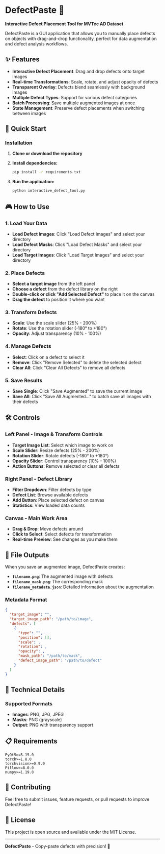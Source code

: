 # DefectPaste 🎯

**Interactive Defect Placement Tool for MVTec AD Dataset**

DefectPaste is a GUI application that allows you to manually place defects on objects with drag-and-drop functionality, perfect for data augmentation and defect analysis workflows.

## ✨ Features

- **Interactive Defect Placement**: Drag and drop defects onto target images
- **Real-time Transformations**: Scale, rotate, and adjust opacity of defects
- **Transparent Overlay**: Defects blend seamlessly with background images
- **Multiple Defect Types**: Support for various defect categories
- **Batch Processing**: Save multiple augmented images at once
- **State Management**: Preserve defect placements when switching between images

## 🚀 Quick Start

### Installation

1. **Clone or download the repository**
2. **Install dependencies:**
   ```bash
   pip install -r requirements.txt
   ```

3. **Run the application:**
   ```bash
   python interactive_defect_tool.py
   ```

## 🎮 How to Use

### 1. Load Your Data
- **Load Defect Images**: Click "Load Defect Images" and select your directory
- **Load Defect Masks**: Click "Load Defect Masks" and select your directory  
- **Load Target Images**: Click "Load Target Images" and select your directory

### 2. Place Defects
- **Select a target image** from the left panel
- **Choose a defect** from the defect library on the right
- **Double-click or click "Add Selected Defect"** to place it on the canvas
- **Drag the defect** to position it where you want

### 3. Transform Defects
- **Scale**: Use the scale slider (25% - 200%)
- **Rotate**: Use the rotation slider (-180° to +180°)
- **Opacity**: Adjust transparency (10% - 100%)

### 4. Manage Defects
- **Select**: Click on a defect to select it
- **Remove**: Click "Remove Selected" to delete the selected defect
- **Clear All**: Click "Clear All Defects" to remove all defects

### 5. Save Results
- **Save Single**: Click "Save Augmented" to save the current image
- **Save All**: Click "Save All Augmented..." to batch save all images with their defects

## 🛠️ Controls

### Left Panel - Image & Transform Controls
- **Target Image List**: Select which image to work on
- **Scale Slider**: Resize defects (25% - 200%)
- **Rotation Slider**: Rotate defects (-180° to +180°)
- **Opacity Slider**: Control transparency (10% - 100%)
- **Action Buttons**: Remove selected or clear all defects

### Right Panel - Defect Library
- **Filter Dropdown**: Filter defects by type
- **Defect List**: Browse available defects
- **Add Button**: Place selected defect on canvas
- **Statistics**: View loaded data counts

### Canvas - Main Work Area
- **Drag & Drop**: Move defects around
- **Click to Select**: Select defects for transformation
- **Real-time Preview**: See changes as you make them

## 💾 File Outputs

When you save an augmented image, DefectPaste creates:

- **`filename.png`**: The augmented image with defects
- **`filename_mask.png`**: The corresponding mask
- **`filename_metadata.json`**: Detailed information about the augmentation

### Metadata Format
```json
{
  "target_image": "",
  "target_image_path": "/path/to/image",
  "defects": [
    {
      "type": "",
      "position": [],
      "scale": ,
      "rotation": ,
      "opacity": ,
      "mask_path": "/path/to/mask",
      "defect_image_path": "/path/to/defect"
    }
  ]
}
```

## 🔧 Technical Details

### Supported Formats
- **Images**: PNG, JPG, JPEG
- **Masks**: PNG (grayscale)
- **Output**: PNG with transparency support

## 📋 Requirements

```
PyQt5>=5.15.0
torch>=1.8.0
torchvision>=0.9.0
Pillow>=8.0.0
numpy>=1.19.0
```

## 🤝 Contributing

Feel free to submit issues, feature requests, or pull requests to improve DefectPaste!

## 📄 License

This project is open source and available under the MIT License.

---

**DefectPaste** - Copy-paste defects with precision! 🎯
